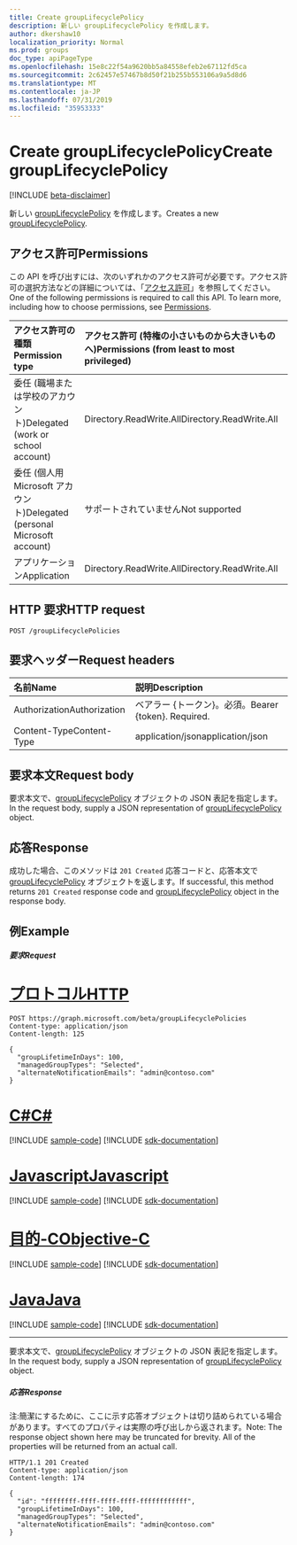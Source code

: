 ```yaml
---
title: Create groupLifecyclePolicy
description: 新しい groupLifecyclePolicy を作成します。
author: dkershaw10
localization_priority: Normal
ms.prod: groups
doc_type: apiPageType
ms.openlocfilehash: 15e8c22f54a9620bb5a84558efeb2e67112fd5ca
ms.sourcegitcommit: 2c62457e57467b8d50f21b255b553106a9a5d8d6
ms.translationtype: MT
ms.contentlocale: ja-JP
ms.lasthandoff: 07/31/2019
ms.locfileid: "35953333"
---
```

# <a name="create-grouplifecyclepolicy"></a><span data-ttu-id="24bf5-103">Create groupLifecyclePolicy</span><span class="sxs-lookup"><span data-stu-id="24bf5-103">Create groupLifecyclePolicy</span></span>

[!INCLUDE [beta-disclaimer](../../includes/beta-disclaimer.md)]

<span data-ttu-id="24bf5-104">新しい [groupLifecyclePolicy](../resources/grouplifecyclepolicy.md) を作成します。</span><span class="sxs-lookup"><span data-stu-id="24bf5-104">Creates a new [groupLifecyclePolicy](../resources/grouplifecyclepolicy.md).</span></span>

## <a name="permissions"></a><span data-ttu-id="24bf5-105">アクセス許可</span><span class="sxs-lookup"><span data-stu-id="24bf5-105">Permissions</span></span>

<span data-ttu-id="24bf5-p101">この API を呼び出すには、次のいずれかのアクセス許可が必要です。アクセス許可の選択方法などの詳細については、「[アクセス許可](/graph/permissions-reference)」を参照してください。</span><span class="sxs-lookup"><span data-stu-id="24bf5-p101">One of the following permissions is required to call this API. To learn more, including how to choose permissions, see [Permissions](/graph/permissions-reference).</span></span>


|<span data-ttu-id="24bf5-108">アクセス許可の種類</span><span class="sxs-lookup"><span data-stu-id="24bf5-108">Permission type</span></span>      | <span data-ttu-id="24bf5-109">アクセス許可 (特権の小さいものから大きいものへ)</span><span class="sxs-lookup"><span data-stu-id="24bf5-109">Permissions (from least to most privileged)</span></span>              |
|:--------------------|:---------------------------------------------------------|
|<span data-ttu-id="24bf5-110">委任 (職場または学校のアカウント)</span><span class="sxs-lookup"><span data-stu-id="24bf5-110">Delegated (work or school account)</span></span> | <span data-ttu-id="24bf5-111">Directory.ReadWrite.All</span><span class="sxs-lookup"><span data-stu-id="24bf5-111">Directory.ReadWrite.All</span></span>    |
|<span data-ttu-id="24bf5-112">委任 (個人用 Microsoft アカウント)</span><span class="sxs-lookup"><span data-stu-id="24bf5-112">Delegated (personal Microsoft account)</span></span> | <span data-ttu-id="24bf5-113">サポートされていません</span><span class="sxs-lookup"><span data-stu-id="24bf5-113">Not supported</span></span> |
|<span data-ttu-id="24bf5-114">アプリケーション</span><span class="sxs-lookup"><span data-stu-id="24bf5-114">Application</span></span> |  <span data-ttu-id="24bf5-115">Directory.ReadWrite.All</span><span class="sxs-lookup"><span data-stu-id="24bf5-115">Directory.ReadWrite.All</span></span> |

## <a name="http-request"></a><span data-ttu-id="24bf5-116">HTTP 要求</span><span class="sxs-lookup"><span data-stu-id="24bf5-116">HTTP request</span></span>
<!-- { "blockType": "ignored" } -->
```http
POST /groupLifecyclePolicies

```

## <a name="request-headers"></a><span data-ttu-id="24bf5-117">要求ヘッダー</span><span class="sxs-lookup"><span data-stu-id="24bf5-117">Request headers</span></span>

| <span data-ttu-id="24bf5-118">名前</span><span class="sxs-lookup"><span data-stu-id="24bf5-118">Name</span></span> | <span data-ttu-id="24bf5-119">説明</span><span class="sxs-lookup"><span data-stu-id="24bf5-119">Description</span></span> |
|:---------------|:----------|
| <span data-ttu-id="24bf5-120">Authorization</span><span class="sxs-lookup"><span data-stu-id="24bf5-120">Authorization</span></span> | <span data-ttu-id="24bf5-p102">ベアラー {トークン}。必須。</span><span class="sxs-lookup"><span data-stu-id="24bf5-p102">Bearer {token}. Required.</span></span> |
| <span data-ttu-id="24bf5-123">Content-Type</span><span class="sxs-lookup"><span data-stu-id="24bf5-123">Content-Type</span></span>  | <span data-ttu-id="24bf5-124">application/json</span><span class="sxs-lookup"><span data-stu-id="24bf5-124">application/json</span></span> |

## <a name="request-body"></a><span data-ttu-id="24bf5-125">要求本文</span><span class="sxs-lookup"><span data-stu-id="24bf5-125">Request body</span></span>
<span data-ttu-id="24bf5-126">要求本文で、[groupLifecyclePolicy](../resources/grouplifecyclepolicy.md) オブジェクトの JSON 表記を指定します。</span><span class="sxs-lookup"><span data-stu-id="24bf5-126">In the request body, supply a JSON representation of [groupLifecyclePolicy](../resources/grouplifecyclepolicy.md) object.</span></span>

## <a name="response"></a><span data-ttu-id="24bf5-127">応答</span><span class="sxs-lookup"><span data-stu-id="24bf5-127">Response</span></span>

<span data-ttu-id="24bf5-128">成功した場合、このメソッドは `201 Created` 応答コードと、応答本文で [groupLifecyclePolicy](../resources/grouplifecyclepolicy.md) オブジェクトを返します。</span><span class="sxs-lookup"><span data-stu-id="24bf5-128">If successful, this method returns `201 Created` response code and [groupLifecyclePolicy](../resources/grouplifecyclepolicy.md) object in the response body.</span></span>

## <a name="example"></a><span data-ttu-id="24bf5-129">例</span><span class="sxs-lookup"><span data-stu-id="24bf5-129">Example</span></span>

##### <a name="request"></a><span data-ttu-id="24bf5-130">要求</span><span class="sxs-lookup"><span data-stu-id="24bf5-130">Request</span></span>


# <a name="httptabhttp"></a>[<span data-ttu-id="24bf5-131">プロトコル</span><span class="sxs-lookup"><span data-stu-id="24bf5-131">HTTP</span></span>](#tab/http)
<!-- {
  "blockType": "request",
  "name": "create_grouplifecyclepolicy_from_group"
}-->
```http
POST https://graph.microsoft.com/beta/groupLifecyclePolicies
Content-type: application/json
Content-length: 125

{
  "groupLifetimeInDays": 100,
  "managedGroupTypes": "Selected",
  "alternateNotificationEmails": "admin@contoso.com"
}
```
# <a name="ctabcsharp"></a>[<span data-ttu-id="24bf5-132">C#</span><span class="sxs-lookup"><span data-stu-id="24bf5-132">C#</span></span>](#tab/csharp)
[!INCLUDE [sample-code](../includes/snippets/csharp/create-grouplifecyclepolicy-from-group-csharp-snippets.md)]
[!INCLUDE [sdk-documentation](../includes/snippets/snippets-sdk-documentation-link.md)]

# <a name="javascripttabjavascript"></a>[<span data-ttu-id="24bf5-133">Javascript</span><span class="sxs-lookup"><span data-stu-id="24bf5-133">Javascript</span></span>](#tab/javascript)
[!INCLUDE [sample-code](../includes/snippets/javascript/create-grouplifecyclepolicy-from-group-javascript-snippets.md)]
[!INCLUDE [sdk-documentation](../includes/snippets/snippets-sdk-documentation-link.md)]

# <a name="objective-ctabobjc"></a>[<span data-ttu-id="24bf5-134">目的-C</span><span class="sxs-lookup"><span data-stu-id="24bf5-134">Objective-C</span></span>](#tab/objc)
[!INCLUDE [sample-code](../includes/snippets/objc/create-grouplifecyclepolicy-from-group-objc-snippets.md)]
[!INCLUDE [sdk-documentation](../includes/snippets/snippets-sdk-documentation-link.md)]

# <a name="javatabjava"></a>[<span data-ttu-id="24bf5-135">Java</span><span class="sxs-lookup"><span data-stu-id="24bf5-135">Java</span></span>](#tab/java)
[!INCLUDE [sample-code](../includes/snippets/java/create-grouplifecyclepolicy-from-group-java-snippets.md)]
[!INCLUDE [sdk-documentation](../includes/snippets/snippets-sdk-documentation-link.md)]

---

<span data-ttu-id="24bf5-136">要求本文で、[groupLifecyclePolicy](../resources/grouplifecyclepolicy.md) オブジェクトの JSON 表記を指定します。</span><span class="sxs-lookup"><span data-stu-id="24bf5-136">In the request body, supply a JSON representation of [groupLifecyclePolicy](../resources/grouplifecyclepolicy.md) object.</span></span>
##### <a name="response"></a><span data-ttu-id="24bf5-137">応答</span><span class="sxs-lookup"><span data-stu-id="24bf5-137">Response</span></span>

<span data-ttu-id="24bf5-p103">注:簡潔にするために、ここに示す応答オブジェクトは切り詰められている場合があります。すべてのプロパティは実際の呼び出しから返されます。</span><span class="sxs-lookup"><span data-stu-id="24bf5-p103">Note: The response object shown here may be truncated for brevity. All of the properties will be returned from an actual call.</span></span>
<!-- {
  "blockType": "response",
  "truncated": true,
  "@odata.type": "microsoft.graph.groupLifecyclePolicy"
} -->
```http
HTTP/1.1 201 Created
Content-type: application/json
Content-length: 174

{
  "id": "ffffffff-ffff-ffff-ffff-ffffffffffff",
  "groupLifetimeInDays": 100,
  "managedGroupTypes": "Selected",
  "alternateNotificationEmails": "admin@contoso.com"
}
```

<!-- uuid: 8fcb5dbc-d5aa-4681-8e31-b001d5168d79
2015-10-25 14:57:30 UTC -->
<!--
{
  "type": "#page.annotation",
  "description": "Create groupLifecyclePolicy",
  "keywords": "",
  "section": "documentation",
  "tocPath": "",
  "suppressions": [
  ]
}
-->
